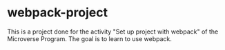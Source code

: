 # webpack-project
This is a project done for the activity "Set up project with webpack" of the Microverse Program. The goal is to learn to use webpack.
